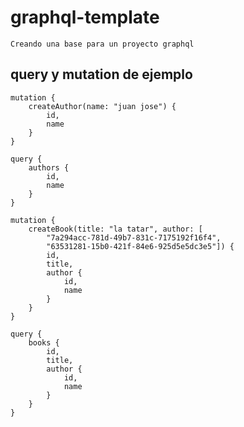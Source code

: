 # graphql-template

    Creando una base para un proyecto graphql

## query y mutation de ejemplo

    mutation {
        createAuthor(name: "juan jose") {
            id,
            name
        }
    }

    query {
        authors {
            id,
            name
        }
    }

    mutation {
        createBook(title: "la tatar", author: [
            "7a294acc-781d-49b7-831c-7175192f16f4",
            "63531281-15b0-421f-84e6-925d5e5dc3e5"]) {
            id,
            title,
            author {
                id,
                name
            }
        }
    }

    query {
        books {
            id,
            title,
            author {
                id,
                name
            }
        }
    }
